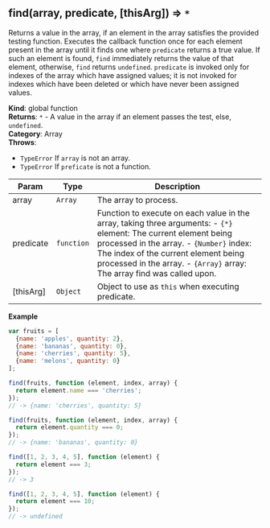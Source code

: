 <a name="find"></a>

## find(array, predicate, [thisArg]) ⇒ <code>\*</code>
Returns a value in the array, if an element in the array satisfies the provided testing function.
Executes the callback function once for each element present in the array until it finds one
where `predicate` returns a true value. If such an element is found, `find` immediately returns
the value of that element, otherwise, `find` returns `undefined`.
`predicate` is invoked only for indexes of the array which have assigned values;
it is not invoked for indexes which have been deleted or which have never been assigned values.

**Kind**: global function  
**Returns**: <code>\*</code> - A value in the array if an element passes the test, else, `undefined`.  
**Category**: Array  
**Throws**:

- <code>TypeError</code> If `array` is not an array.
- <code>TypeError</code> If `preficate` is not a function.


| Param | Type | Description |
| --- | --- | --- |
| array | <code>Array</code> | The array to process. |
| predicate | <code>function</code> | Function to execute on each value in the array, taking three arguments: - `{*}` element: The current element being processed in the array. - `{Number}` index: The index of the current element being processed in the array. - `{Array}` array: The array find was called upon. |
| [thisArg] | <code>Object</code> | Object to use as `this` when executing predicate. |

**Example**  
```js
var fruits = [
  {name: 'apples', quantity: 2},
  {name: 'bananas', quantity: 0},
  {name: 'cherries', quantity: 5},
  {name: 'melons', quantity: 0}
];

find(fruits, function (element, index, array) {
  return element.name === 'cherries';
});
// -> {name: 'cherries', quantity: 5}

find(fruits, function (element, index, array) {
  return element.quantity === 0;
});
// -> {name: 'bananas', quantity: 0}

find([1, 2, 3, 4, 5], function (element) {
  return element === 3;
});
// -> 3

find([1, 2, 3, 4, 5], function (element) {
  return element === 10;
});
// -> undefined
```
